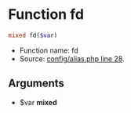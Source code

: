Function fd
===========================





```php
mixed fd($var)
```

* Function name: fd
* Source: [config/alias.php line 28](https://github.com/PrestaShop/PrestaShop/blob/1.5.0.13/config/alias.php#L28).

Arguments
---------

* $var **mixed**


